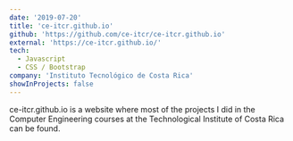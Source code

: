 ```yaml
---
date: '2019-07-20'
title: 'ce-itcr.github.io'
github: 'https://github.com/ce-itcr/ce-itcr.github.io'
external: 'https://ce-itcr.github.io/'
tech:
  - Javascript
  - CSS / Bootstrap
company: 'Instituto Tecnológico de Costa Rica'
showInProjects: false
---
```


ce-itcr.github.io is a website where most of the projects I did in the Computer Engineering courses at the Technological Institute of Costa Rica can be found.
